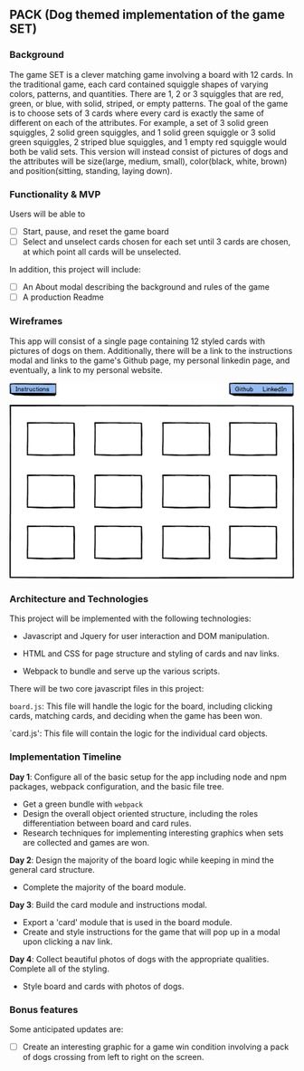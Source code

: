 ## PACK (Dog themed implementation of the game SET)

### Background

The game SET is a clever matching game involving a board with 12 cards.  In the traditional game, each card contained squiggle shapes of varying colors, patterns, and quantities.  There are 1, 2 or 3 squiggles that are red, green, or blue, with solid, striped, or empty patterns.  The goal of the game is to choose sets of 3 cards where every card is exactly the same of different on each of the attributes.  For example, a set of 3 solid green squiggles, 2 solid green squiggles, and 1 solid green squiggle or 3 solid green squiggles, 2 striped blue squiggles, and 1 empty red squiggle would both be valid sets.  This version will instead consist of pictures of dogs and the attributes will be size(large, medium, small), color(black, white, brown) and position(sitting, standing, laying down).

### Functionality & MVP  

Users will be able to
- [ ] Start, pause, and reset the game board
- [ ] Select and unselect cards chosen for each set until 3 cards are chosen, at which point all cards will be unselected.

In addition, this project will include:

- [ ] An About modal describing the background and rules of the game
- [ ] A production Readme

### Wireframes

This app will consist of a single page containing 12 styled cards with pictures of dogs on them.  Additionally, there will be a link to the instructions modal and links to the game's Github page, my personal linkedin page, and eventually, a link to my personal website.  

![wireframes](images/PACK.png)

### Architecture and Technologies

This project will be implemented with the following technologies:

- Javascript and Jquery for user interaction and DOM manipulation.
- HTML and CSS for page structure and styling of cards and nav links.  

- Webpack to bundle and serve up the various scripts.

There will be two core javascript files in this project:  

`board.js`: This file will handle the logic for the board, including clicking cards, matching cards, and deciding when the game has been won.  

`card.js':  This file will contain the logic for the individual card objects.  

### Implementation Timeline

**Day 1**: Configure all of the basic setup for the app including node and npm packages, webpack configuration, and the basic file tree.  
- Get a green bundle with `webpack`
- Design the overall object oriented structure, including the roles differentiation between board and card rules.
- Research techniques for implementing interesting graphics when sets are collected and games are won.

**Day 2**: Design the majority of the board logic while keeping in mind the general card structure.  

- Complete the majority of the board module.  

**Day 3**: Build the card module and instructions modal.  

- Export a 'card' module that is used in the board module.  
- Create and style instructions for the game that will pop up in a modal upon clicking a nav link.  


**Day 4**: Collect beautiful photos of dogs with the appropriate qualities.  Complete all of the styling.

- Style board and cards with photos of dogs.  



### Bonus features

Some anticipated updates are:

- [ ] Create an interesting graphic for a game win condition involving a pack of dogs crossing from left to right on the screen.  
